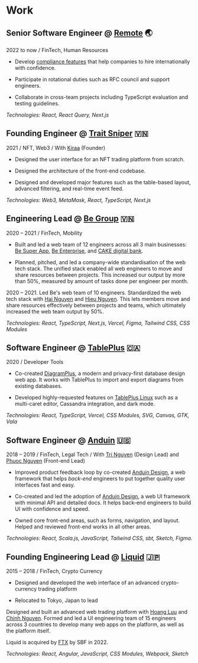 # Work

## Senior Software Engineer @ [Remote](https://remote.com) 🌏

2022 to now / FinTech, Human Resources

- Develop
[compliance features](https://remote.com/platform/use-case/legal-leaders)
that help companies to hire internationally with confidence.

- Participate in rotational duties such as RFC council and support engineers.

- Collaborate in cross-team projects including TypeScript evaluation and
testing guidelines.

_Technologies: React, React Query, Next.js_

## Founding Engineer @ [Trait Sniper](https://traitsniper.com) 🇻🇳

2021 / NFT, Web3 /
With [Kiraa](https://twitter.com/0xKiraa) (Founder)

- Designed the user interface for an NFT trading platform from scratch.

- Designed the architecture of the front-end codebase.
- Designed and developed major features such as the table-based layout,
advanced filtering, and real-time event feed.

_Technologies: Web3, MetaMask, React, TypeScript, Next.js_

## Engineering Lead @ [Be Group](https://be.com.vn/en/) 🇻🇳

2020 – 2021 / FinTech, Mobility

- Built and led a web team of 12 engineers across all 3 main businesses:
[Be Super App](https://be.com.vn/en/consumer/),
[Be Enterprise](https://be.com.vn/en/corporates/),
and [CAKE digital bank](https://cake.vn/en/home/).

- Planned, pitched, and led a company-wide standardisation of the web
tech stack.
The unified stack enabled all web engineers to move and share resources
between projects.
This increased our output by more than 50%, measured by amount of tasks
done per engineer per month.

2020 – 2021. Led Be's web team of 10 engineers. Standardized the web tech stack with [Hai Nguyen][hai] and [Hieu Nguyen][hieu]. This lets members move and share resources effectively between projects and teams, which ultimately increased the web team output by 50%.

[hai]: https://github.com/ng-hai
[hieu]: https://github.com/hieunguyen135

_Technologies: React, TypeScript, Next.js, Vercel, Figma, Tailwind CSS, CSS Modules_

## Software Engineer @ [TablePlus](https://tableplus.com) 🇨🇦

2020 / Developer Tools

- Co-created [DiagramPlus](https://diagramplus.com),
a modern and privacy-first database design web app.
It works with TablePlus to import and export diagrams from existing databases.

- Developed highly-requested features on
[TablePlus Linux](https://tableplus.com/linux) such as
a multi-caret editor, Cassandra integration, and dark mode.

_Technologies: React, TypeScript, Vercel, CSS Modules, SVG, Canvas, GTK, Vala_

## Software Engineer @ [Anduin](https://www.anduintransact.com/) 🇺🇸

2018 – 2019 / FinTech, Legal Tech / With
[Tri Nguyen](https://www.trilmn.com/) (Design Lead) and
[Phuoc Nguyen](https://twitter.com/nghuuphuoc) (Front-end Lead)

- Improved product feedback loop by co-created
[Anduin Design](https://anduin.design), a web framework that helps
_back-end_ engineers to put together quality user interfaces fast and easy.


- Co-created and led the adoption of [Anduin Design](https://anduin.design),
a web UI framework with minimal API and detailed docs.
It helps back-end engineers to build UI with confidence and speed.

- Owned core front-end areas, such as forms, navigation, and layout.
Helped and reviewed front-end works in all other areas.

_Technologies: React, Scala.js, JavaScript, Tailwind CSS, sbt, Sketch, Figma._

## Founding Engineering Lead @ [Liquid](https://liquid.com) 🇯🇵

2015 – 2018 / FinTech, Crypto Currency

- Designed and developed the web interface of an advanced crypto-currency
trading platform

- Relocated to Tokyo, Japan to lead 

 Designed and built an advanced web trading platform with [Hoang Luu][hoang] and [Chinh Nguyen][chinh]. Formed and led a UI engineering team of 15 engineers across 3 countries to develop many web apps on the platform, as well as the platform itself.

[hoang]: https://github.com/unrealhoang
[chinh]: https://www.linkedin.com/in/chinhnq/

Liquid is acquired by [FTX](https://ftx.com) by SBF in 2022.

_Technologies: React, Angular, JavaScript, CSS Modules, Webpack, Sketch_


